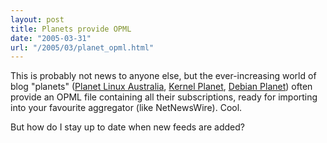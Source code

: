 ```yaml
---
layout: post
title: Planets provide OPML
date: "2005-03-31"
url: "/2005/03/planet_opml.html"
---
```


This is probably not news to anyone else, but the ever-increasing
world of blog "planets" ([Planet Linux
Australia](http://planet.linux.org.au/), [Kernel
Planet](http://kernelplanet.org/), [Debian
Planet](http://planet.debian.net/)) often provide an OPML file
containing all their subscriptions, ready for importing into your
favourite aggregator (like NetNewsWire). Cool.

But how do I stay up to date when new feeds are added?
